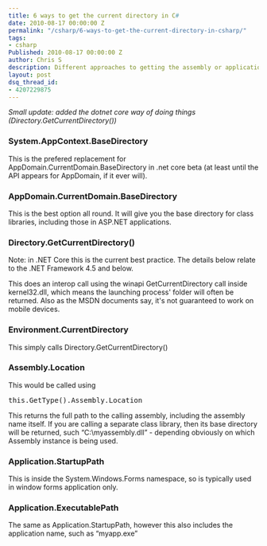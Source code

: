 ```yaml
---
title: 6 ways to get the current directory in C#
date: 2010-08-17 00:00:00 Z
permalink: "/csharp/6-ways-to-get-the-current-directory-in-csharp/"
tags:
- csharp
Published: 2010-08-17 00:00:00 Z
author: Chris S
description: Different approaches to getting the assembly or application's current directory
layout: post
dsq_thread_id:
- 4207229875
---
```


*Small update: added the dotnet core way of doing things (Directory.GetCurrentDirectory())*

### System.AppContext.BaseDirectory
This is the prefered replacement for AppDomain.CurrentDomain.BaseDirectory in .net core beta (at least until the API appears for AppDomain, if it ever will).

### AppDomain.CurrentDomain.BaseDirectory

This is the best option all round. It will give you the base directory for class libraries, including those in ASP.NET applications.

<!--more-->

### Directory.GetCurrentDirectory()

Note: in .NET Core this is the current best practice. The details below relate to the .NET Framework 4.5 and below.

This does an interop call using the winapi GetCurrentDirectory call inside kernel32.dll, which means the launching process' folder will often be returned. Also as the MSDN documents say, it's not guaranteed to work on mobile devices.

### Environment.CurrentDirectory

This simply calls Directory.GetCurrentDirectory()

### Assembly.Location

This would be called using

<pre>this.GetType().Assembly.Location</pre>

This returns the full path to the calling assembly, including the assembly name itself. If you are calling a separate class library, then its base directory will be returned, such &#8220;C:\myassembly.dll&#8221; - depending obviously on which Assembly instance is being used.

### Application.StartupPath

This is inside the System.Windows.Forms namespace, so is typically used in window forms application only. 

### Application.ExecutablePath

The same as Application.StartupPath, however this also includes the application name, such as &#8220;myapp.exe&#8221;

